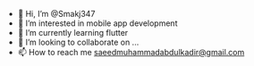 - 👋 Hi, I’m @Smakj347
- 👀 I’m interested in mobile app development
- 🌱 I’m currently learning flutter
- 💞️ I’m looking to collaborate on ...
- 📫 How to reach me saeedmuhammadabdulkadir@gmail.com

<!---
Smakj347/Smakj347 is a ✨ special ✨ repository because its `README.md` (this file) appears on your GitHub profile.
You can click the Preview link to take a look at your changes.
--->
